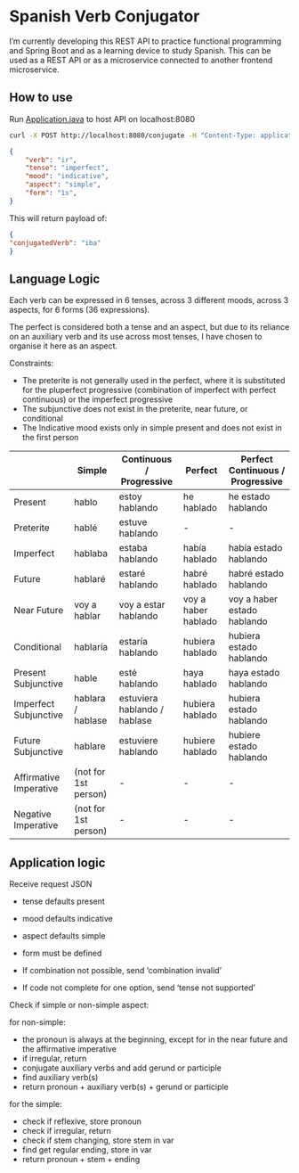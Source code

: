 # Spanish Verb Conjugator

I’m currently developing this REST API to practice functional programming and Spring Boot and as a learning device to study Spanish. This can be used as a REST API or as a microservice connected to another frontend microservice.

## How to use

Run [Application.java](http://Application.java) to host API on localhost:8080

```bash
curl -X POST http://localhost:8080/conjugate -H "Content-Type: application/json" -d @request.json
```

```json
{
    "verb": "ir",
    "tense": "imperfect",
    "mood": "indicative",
    "aspect": "simple",
    "form": "1s",
}
```

This will return payload of:

```json
{
"conjugatedVerb": "iba"
}
```

## Language Logic

Each verb can be expressed in 6 tenses, across 3 different moods, across 3 aspects, for 6 forms (36 expressions).

The perfect is considered both a tense and an aspect, but due to its reliance on an auxiliary verb and its use across most tenses, I have chosen to organise it here as an aspect.

Constraints:

- The preterite is not generally used in the perfect, where it is substituted for the pluperfect progressive (combination of imperfect with perfect continuous) or the imperfect progressive
- The subjunctive does not exist in the preterite, near future, or conditional
- The Indicative mood exists only in simple present and does not exist in the first person

|  | Simple | Continuous / Progressive | Perfect | Perfect Continuous / Progressive |
| --- | --- | --- | --- | --- |
| Present | hablo | estoy hablando | he hablado | he estado hablando |
| Preterite | hablé | estuve hablando | - | - |
| Imperfect | hablaba | estaba hablando | había hablado | había estado hablando |
| Future | hablaré | estaré hablando | habré hablado | habré estado hablando |
| Near Future | voy a hablar | voy a estar hablando  | voy a haber hablado | voy a haber estado hablando |
| Conditional | hablaría | estaría hablando | hubiera hablado | hubiera estado hablando |
| Present Subjunctive | hable | esté hablando | haya hablado | haya estado hablando |
| Imperfect Subjunctive | hablara / hablase | estuviera hablando / hablase | hubiera hablado | hubiera estado hablando |
| Future Subjunctive | hablare | estuviere hablando | hubiere hablado | hubiere estado hablando |
| Affirmative Imperative | (not for 1st person) | - | - | - |
| Negative Imperative | (not for 1st person) | - | - | - |

## Application logic

Receive request JSON

- tense defaults present
- mood defaults indicative
- aspect defaults simple
- form must be defined

- If combination not possible, send ‘combination invalid’
- If code not complete for one option, send ‘tense not supported’

Check if simple or non-simple aspect:

for non-simple:

- the pronoun is always at the beginning, except for in the near future and the affirmative imperative
- if irregular, return
- conjugate auxiliary verbs and add gerund or participle
- find auxiliary verb(s)
- return pronoun + auxiliary verb(s) + gerund or participle

for the simple:

- check if reflexive, store pronoun
- check if irregular, return
- check if stem changing, store stem in var
- find get regular ending, store in var
- return pronoun + stem + ending